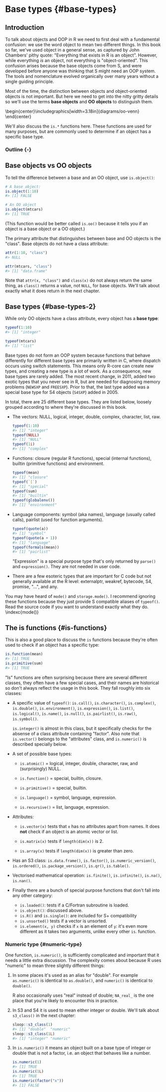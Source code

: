 # Base types {#base-types}

## Introduction



To talk about objects and OOP in R we need to first deal with a fundamental confusion: we use the word object to mean two different things. In this book so far, we've used object in a general sense, as captured by John Chambers' pithy quote: "Everything that exists in R is an object". However, while everything _is_ an object, not everything is "object-oriented". This confusion arises because the base objects come from S, and were developed before anyone was thinking that S might need an OOP system. The tools and nomenclature evolved organically over many years without a single guiding principle.

Most of the time, the distinction between objects and object-oriented objects is not important. But here we need to get into the nitty gritty details so we'll use the terms __base objects__ and __OO objects__ to distinguish them.


\begin{center}\includegraphics[width=3.18in]{diagrams/oo-venn} \end{center}

We'll also discuss the `is.*` functions here. These functions are used for many purposes, but are commonly used to determine if an object has a specific base type.

### Outline {-} 

## Base objects vs OO objects

To tell the difference between a base and an OO object, use `is.object()`:


```r
# A base object:
is.object(1:10)
#> [1] FALSE

# An OO object
is.object(mtcars)
#> [1] TRUE
```

(This function would be better called `is.oo()` because it tells you if an object is a base object or a OO object.)

The primary attribute that distinguishes between base and OO objects is the "class". Base objects do not have a class attribute:


```r
attr(1:10, "class")
#> NULL

attr(mtcars, "class")
#> [1] "data.frame"
```

Note that `attr(x, "class")` and `class(x)` do not always return the same thing, as `class()` returns a value, not `NULL`, for base objects. We'll talk about exactly what it does return in the next chapter.

## Base types {#base-types-2}

While only OO objects have a class attribute, every object has a __base type__:


```r
typeof(1:10)
#> [1] "integer"

typeof(mtcars)
#> [1] "list"
```

Base types do not form an OOP system because functions that behave differently for different base types are primarily written in C, where dispatch occurs using switch statements. This means only R-core can create new types, and creating a new type is a lot of work. As a consequence, new base types are rarely added. The most recent change, in 2011, added two exotic types that you never see in R, but are needed for diagnosing memory problems (`NEWSXP` and `FREESXP`). Prior to that, the last type added was a special base type for S4 objects (`S4SXP`) added in 2005.

<!-- https://github.com/wch/r-source/blob/bf0a0a9d12f2ce5d66673dc32cd253524f3270bf/src/include/Rinternals.h#L149-L180 -->

In total, there are 25 different base types. They are listed below, loosely grouped according to where they're discussed in this book.

*   The vectors: NULL, logical, integer, double, complex, character,
    list, raw.
    
    
    ```r
    typeof(1:10)
    #> [1] "integer"
    typeof(NULL)
    #> [1] "NULL"
    typeof(1i)
    #> [1] "complex"
    ```

*   Functions: closure (regular R functions), special (internal functions), 
    builtin (primitive functions) and environment.
    
    
    ```r
    typeof(mean)
    #> [1] "closure"
    typeof(`[`)
    #> [1] "special"
    typeof(sum)    
    #> [1] "builtin"
    typeof(globalenv())
    #> [1] "environment"
    ```
    
*   Language components: symbol (aka names), language (usually called calls),
    pairlist (used for function arguments).

    
    ```r
    typeof(quote(a))
    #> [1] "symbol"
    typeof(quote(a + 1))
    #> [1] "language"
    typeof(formals(mean))
    #> [1] "pairlist"
    ```
 
    "Expression" is a special purpose type that's only returned by  `parse()` 
    and `expression()`. They are not needed in user code.
        
*  There are a few esoteric types that are important for C code but not 
   generally available at the R level: externalptr, weakref, bytecode, S4,
   promise, "...", and any.

You may have heard of `mode()` and `storage.mode()`. I recommend ignoring these functions because they just provide S compatible aliases of `typeof()`. Read the source code if you want to understand exactly what they do. \indexc{mode()}

## The is functions {#is-functions}

<!-- https://github.com/wch/r-source/blob/880337b753960bf77c6ccd8badca634e0f2a4914/src/main/coerce.c#L1764 -->

This is also a good place to discuss the `is` functions because they're often used to check if an object has a specific type:


```r
is.function(mean)
#> [1] TRUE
is.primitive(sum)
#> [1] TRUE
```

"Is" functions are often surprising because there are several different classes, they often have a few special cases, and their names are historical so don't always reflect the usage in this book. They fall roughly into six classes:

*   A specific value of `typeof()`:
    `is.call()`, `is.character()`, `is.complex()`, 
    `is.double()`, `is.environment()`, `is.expression()`,
    `is.list()`, `is.logical()`, `is.name()`, `is.null()`, `is.pairlist()`,
    `is.raw()`, `is.symbol()`.
    
    `is.integer()` is almost in this class, but it specifically checks for the
    absense of a class attribute containing "factor". Also note that 
    `is.vector()` belongs to the "attributes" class, and `is.numeric()` is 
    described specially below.
  
*   A set of possible base types: 

    * `is.atomic()` = logical, integer, double, character, raw, and 
      (surprisingly) NULL.
      
    * `is.function()` = special, builtin, closure.
    
    * `is.primitive()` = special, builtin.
    
    * `is.language()` = symbol, language, expression.
    
    * `is.recursive()` = list, language, expression.

*   Attributes: 

    * `is.vector(x)` tests that `x` has no attributes apart from names.
      It does __not__ check if an object is an atomic vector or list.
      
    * `is.matrix(x)` tests if `length(dim(x))` is 2.
    
    * `is.array(x)` tests if `length(dim(x))` is greater than zero.
    
*   Has an S3 class: `is.data.frame()`, `is.factor()`, `is.numeric_version()`,
    `is.ordered()`, `is.package_version()`, `is.qr()`, `is.table()`.

*   Vectorised mathematical operation: 
    `is.finite()`, `is.infinite()`, `is.na()`, `is.nan()`.

*   Finally there are a bunch of special purpose functions that don't 
    fall into any other category: 
        
    * `is.loaded()`: tests if a C/Fortran subroutine is loaded.
    * `is.object()`: discussed above.
    * `is.R()` and `is.single()`: are included for S+ compatibility
    * `is.unsorted()` tests if a vector is unsorted.
    * `is.element(x, y)` checks if `x` is an element of `y`: it's even more 
       different as it takes two arguments, unlike every other `is`. function.

### Numeric type {#numeric-type}

One function, `is.numeric()`, is sufficiently complicated and important that it needs a little extra discussion. The complexity comes about because R uses "numeric" to mean three slightly different things:

1.  In some places it's used as an alias for "double".  For example
    `as.numeric()` is identical to `as.double()`, and `numeric()` is
    identical to `double()`.
    
    R also occasionally uses "real" instead of double; `NA_real_` is the one 
    place that you're likely to encounter this in practice.
    
1.  In S3 and S4 it is used to mean either integer or double. We'll
    talk about `s3_class()` in the next chapter:

    
    ```r
    sloop::s3_class(1)
    #> [1] "double"  "numeric"
    sloop::s3_class(1L)
    #> [1] "integer" "numeric"
    ```

1.  In `is.numeric()` it means an object built on a base type of integer or 
    double that is not a factor, i.e. an object that behaves like a number.
    
    
    ```r
    is.numeric(1)
    #> [1] TRUE
    is.numeric(1L)
    #> [1] TRUE
    is.numeric(factor("x"))
    #> [1] FALSE
    ```

